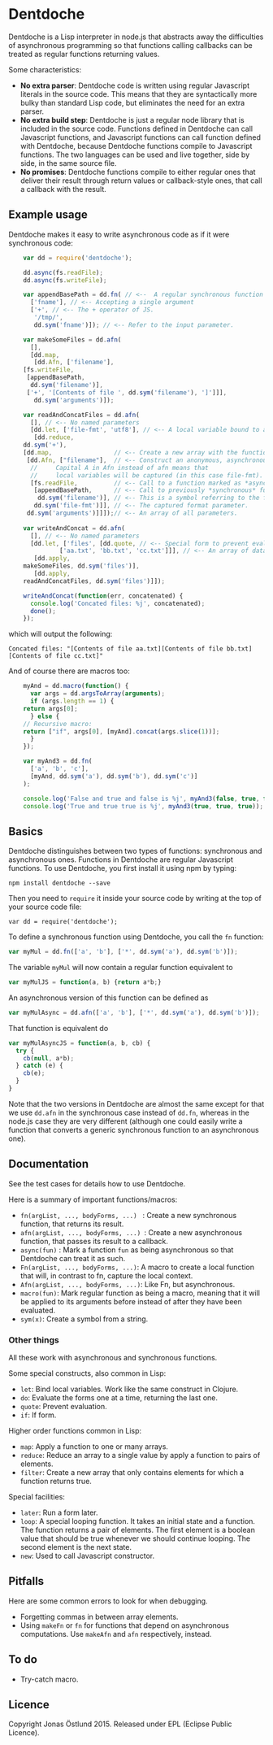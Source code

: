 # Dentdoche

Dentdoche is a Lisp interpreter in node.js that abstracts away the difficulties of asynchronous programming so that functions calling callbacks can be treated as regular functions returning values.

Some characteristics:
  * **No extra parser**: Dentdoche code is written using regular Javascript literals in the source code. This means that they are syntactically more bulky than standard Lisp code, but eliminates the need for an extra parser.
  * **No extra build step**: Dentdoche is just a regular node library that is included in the source code. Functions defined in Dentdoche can call Javascript functions, and Javascript functions can call function defined with Dentdoche, because Dentdoche functions compile to Javascript functions. The two languages can be used and live together, side by side, in the same source file.
  * **No promises**: Dentdoche functions compile to either regular ones that deliver their result through return values or callback-style ones, that call a callback with the result.

## Example usage
Dentdoche makes it easy to write asynchronous code as if it were synchronous code:
```js
    var dd = require('dentdoche');

    dd.async(fs.readFile);
    dd.async(fs.writeFile);

    var appendBasePath = dd.fn( // <--  A regular synchronous function
      ['fname'], // <-- Accepting a single argument
      ['+', // <-- The + operator of JS.
       '/tmp/',
       dd.sym('fname')]); // <-- Refer to the input parameter.

    var makeSomeFiles = dd.afn(
      [],
      [dd.map,
       [dd.Afn, ['filename'],
	[fs.writeFile,
	 [appendBasePath,
	  dd.sym('filename')],
	 ['+', '[Contents of file ', dd.sym('filename'), ']']]],
       dd.sym('arguments')]);

    var readAndConcatFiles = dd.afn(
      [], // <-- No named parameters
      [dd.let, ['file-fmt', 'utf8'], // <-- A local variable bound to a string.
       [dd.reduce,
	dd.sym('+'),                    
	[dd.map,                 // <-- Create a new array with the function applied to all
	 [dd.Afn, ["filename"],  // <-- Construct an anonymous, asynchronous, function.
	  //     Capital A in Afn instead of afn means that
	  //     local variables will be captured (in this case file-fmt).
	  [fs.readFile,          // <-- Call to a function marked as *asynchronous*
	   [appendBasePath,      // <-- Call to previously *synchronous* function
	    dd.sym('filename')], // <-- This is a symbol referring to the filename parameter.
	   dd.sym('file-fmt')]], // <-- The captured format parameter.
	 dd.sym('arguments')]]]);// <-- An array of all parameters.
    
    var writeAndConcat = dd.afn(
      [], // <-- No named parameters
      [dd.let, ['files', [dd.quote, // <-- Special form to prevent evaluation
			  ['aa.txt', 'bb.txt', 'cc.txt']]], // <-- An array of data.
       [dd.apply,
	makeSomeFiles, dd.sym('files')],
       [dd.apply,
	readAndConcatFiles, dd.sym('files')]]);

    writeAndConcat(function(err, concatenated) {
      console.log('Concated files: %j', concatenated);
      done();
    });
```
which will output the following:
```
Concated files: "[Contents of file aa.txt][Contents of file bb.txt][Contents of file cc.txt]"
```
And of course there are macros too:
```js
    myAnd = dd.macro(function() {
      var args = dd.argsToArray(arguments);
      if (args.length == 1) {
	return args[0];
      } else {
	// Recursive macro:
	return ["if", args[0], [myAnd].concat(args.slice(1))];
      }
    });

    var myAnd3 = dd.fn(
      ['a', 'b', 'c'],
      [myAnd, dd.sym('a'), dd.sym('b'), dd.sym('c')]
    );

    console.log('False and true and false is %j', myAnd3(false, true, false));
    console.log('True and true true is %j', myAnd3(true, true, true));

```

## Basics
Dentdoche distinguishes between two types of functions: synchronous and asynchronous ones. Functions in Dentdoche are regular Javascript functions. To use Dentdoche, you first install it using npm by typing:
```
npm install dentdoche --save
```
Then you need to ```require``` it inside your source code by writing at the top of your source code file:
```
var dd = require('dentdoche');
```

To define a synchronous function using Dentdoche, you call the ```fn``` function:
```js
var myMul = dd.fn(['a', 'b'], ['*', dd.sym('a'), dd.sym('b')]);
```

The variable ```myMul``` will now contain a regular function equivalent to
```js
var myMulJS = function(a, b) {return a*b;}
```

An asynchronous version of this function can be defined as

```js
var myMulAsync = dd.afn(['a', 'b'], ['*', dd.sym('a'), dd.sym('b')]);
```

That function is equivalent do
```js
var myMulAsyncJS = function(a, b, cb) {
  try {
    cb(null, a*b);
  } catch (e) {
    cb(e);
  }
}

```
Note that the two versions in Dentdoche are almost the same except for that we use ```dd.afn``` in the synchronous case instead of ```dd.fn```, whereas in the node.js case they are very different (although one could easily write a function that converts a generic synchronous function to an asynchronous one).

## Documentation
See the test cases for details how to use Dentdoche.

Here is a summary of important functions/macros:
 * ```fn(argList, ..., bodyForms, ...) ```  : Create a new synchronous function, that returns its result.
 * ```afn(argList, ..., bodyForms, ...) ```: Create a new asynchronous function, that passes its result to a callback.
 * ```async(fun)``` : Mark a function ```fun``` as being asynchronous so that Dentdoche can treat it as such.
 * ```Fn(argList, ..., bodyForms, ...)```: A macro to create a local function that will, in contrast to fn, capture the local context.
 * ```Afn(argList, ..., bodyForms, ...)```: Like Fn, but asynchronous.
 * ```macro(fun)```: Mark regular function as being a macro, meaning that it will be applied to its arguments before instead of after they have been evaluated.
 * ```sym(x)```: Create a symbol from a string.

### Other things
All these work with asynchronous and synchronous functions.

Some special constructs, also common in Lisp:
 * ```let```: Bind local variables. Work like the same construct in Clojure.
 * ```do```: Evaluate the forms one at a time, returning the last one.
 * ```quote```: Prevent evaluation.
 * ```if```: If form.

Higher order functions common in Lisp:
 * ```map```: Apply a function to one or many arrays.
 * ```reduce```: Reduce an array to a single value by apply a function to pairs of elements.
 * ```filter```: Create a new array that only contains elements for which a function returns true.

Special facilities:
 * ```later```: Run a form later.
 * ```loop```: A special looping function. It takes an initial state and a function. The function returns a pair of elements. The first element is a boolean value that should be true whenever we should continue looping. The second element is the next state.
 * ```new```: Used to call Javascript constructor.

## Pitfalls
Here are some common errors to look for when debugging.

  * Forgetting commas in between array elements.
  * Using ```makeFn``` or ```fn``` for functions that depend on asynchronous computations. Use ```makeAfn``` and ```afn``` respectively, instead.

 
## To do
 * Try-catch macro.
 
## Licence
Copyright Jonas Östlund 2015.
Released under EPL (Eclipse Public Licence).